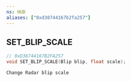 ```yaml
---
ns: HUD
aliases: ["0xd38744167b2fa257"]
---
```

## SET_BLIP_SCALE

```c
// 0xD38744167B2FA257
void SET_BLIP_SCALE(Blip blip, float scale);
```

```
Change Radar blip scale
```
